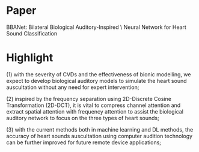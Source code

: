 # Paper
BBANet: Bilateral Biological Auditory-Inspired \\ Neural Network for Heart Sound Classification
# Highlight
(1) with the severity of CVDs and the effectiveness of bionic modelling, we expect to develop biological auditory models to simulate the heart sound auscultation without any need for expert intervention;

(2) inspired by the frequency separation using 2D-Discrete Cosine Transformation (2D-DCT), it is vital to compress channel attention and extract spatial attention with frequency attention to assist the biological auditory network to focus on the three types of heart sounds;

(3) with the current methods both in machine learning and DL methods, the accuracy of heart sounds auscultation using computer audition technology can be further improved for future remote device applications;

